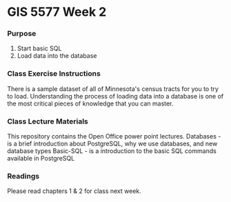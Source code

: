 # GIS 5577 Week 2

### Purpose
1. Start basic SQL
1. Load data into the database

### Class Exercise Instructions
There is a sample dataset of all of Minnesota's census tracts for you to try to load. Understanding the process of loading data into a database is one of the most critical pieces of knowledge that you can master. 

### Class Lecture Materials
This repository contains the Open Office power point lectures.
Databases - is a brief introduction about PostgreSQL, why we use databases, and new database types
Basic-SQL - is a introduction to the basic SQL commands available in PostgreSQL

### Readings
Please read chapters 1 & 2 for class next week.